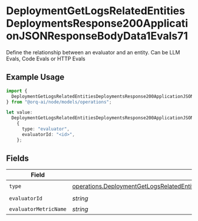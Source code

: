 # DeploymentGetLogsRelatedEntitiesDeploymentsResponse200ApplicationJSONResponseBodyData1Evals71

Define the relationship between an evaluator and an entity. Can be LLM Evals, Code Evals or HTTP Evals

## Example Usage

```typescript
import {
  DeploymentGetLogsRelatedEntitiesDeploymentsResponse200ApplicationJSONResponseBodyData1Evals71,
} from "@orq-ai/node/models/operations";

let value:
  DeploymentGetLogsRelatedEntitiesDeploymentsResponse200ApplicationJSONResponseBodyData1Evals71 =
    {
      type: "evaluator",
      evaluatorId: "<id>",
    };
```

## Fields

| Field                                                                                                                                                                                                                                                            | Type                                                                                                                                                                                                                                                             | Required                                                                                                                                                                                                                                                         | Description                                                                                                                                                                                                                                                      |
| ---------------------------------------------------------------------------------------------------------------------------------------------------------------------------------------------------------------------------------------------------------------- | ---------------------------------------------------------------------------------------------------------------------------------------------------------------------------------------------------------------------------------------------------------------- | ---------------------------------------------------------------------------------------------------------------------------------------------------------------------------------------------------------------------------------------------------------------- | ---------------------------------------------------------------------------------------------------------------------------------------------------------------------------------------------------------------------------------------------------------------- |
| `type`                                                                                                                                                                                                                                                           | [operations.DeploymentGetLogsRelatedEntitiesDeploymentsResponse200ApplicationJSONResponseBodyData1Evals7WorkflowRunType](../../models/operations/deploymentgetlogsrelatedentitiesdeploymentsresponse200applicationjsonresponsebodydata1evals7workflowruntype.md) | :heavy_check_mark:                                                                                                                                                                                                                                               | N/A                                                                                                                                                                                                                                                              |
| `evaluatorId`                                                                                                                                                                                                                                                    | *string*                                                                                                                                                                                                                                                         | :heavy_check_mark:                                                                                                                                                                                                                                               | N/A                                                                                                                                                                                                                                                              |
| `evaluatorMetricName`                                                                                                                                                                                                                                            | *string*                                                                                                                                                                                                                                                         | :heavy_minus_sign:                                                                                                                                                                                                                                               | N/A                                                                                                                                                                                                                                                              |
